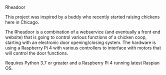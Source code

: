 Rheadoor

This project was inspired by a buddy who recently started raising chickens here in Chicago.

The Rheadoor is a combination of a webservice (and eventually a front end website) that is going
to control various functions of a chicken coop, starting with an electronic door opening/closing
system. The hardware is using a Raspberry Pi 4 with various controllers to interface with motors
that will control the door functions.

Requires Python 3.7 or greater and a Raspberry Pi 4 running latest Raspian OS.
